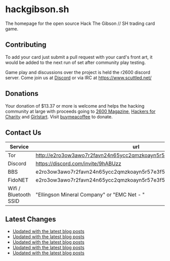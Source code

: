 # hackgibson.sh
The homepage for the open source Hack The Gibson // SH trading card game.


## Contributing

To add your card just submit a pull request with your card's front art, it would be added to the next run of set after community play testing.

Game play and discussions over the project is held the r2600 discord server. Come join us at [Discord](https://discord.com/invite/9hABUzz) or via IRC at https://www.scuttled.net/


## Donations

Your donation of $13.37 or more is welcome and helps the hacking community at large with proceeds going to [2600 Magazine](https://2600.com/), [Hackers for Charity](https://hackersforcharity.org) and [Girlstart](https://girlstart.org).  Visit [buymeacoffee](https://www.buymeacoffee.com/hackgibson.sh) to donate.


## Contact Us

Service | url
-|-
Tor | http://e2ro3ow3awo7r2favn24n65ycc2qmzkoayn5r57e3f56nvjwdcgg32ad.onion
Discord | https://discord.com/invite/9hABUzz
BBS | e2ro3ow3awo7r2favn24n65ycc2qmzkoayn5r57e3f56nvjwdcgg32ad.onion:23
FidoNET | e2ro3ow3awo7r2favn24n65ycc2qmzkoayn5r57e3f56nvjwdcgg32ad.onion:24554
Wifi / Bluetooth SSID | "Ellingson Mineral Company" or "EMC Net - <fidonet address>"

## Latest Changes
<!-- BLOG-POST-LIST:START -->
- [Updated with the latest blog posts](https://github.com/DFW2600/hackgibson.sh/commit/844d7669705afd767d0cbfacbf5cde86e8b05db5)
- [Updated with the latest blog posts](https://github.com/DFW2600/hackgibson.sh/commit/b17c8c63e2e3eae80398a4faf633f944b73a47fb)
- [Updated with the latest blog posts](https://github.com/DFW2600/hackgibson.sh/commit/471a9434e07d86ef6e3c6e4917d6289ac1d32a2a)
- [Updated with the latest blog posts](https://github.com/DFW2600/hackgibson.sh/commit/242bf2d616b7a50a4e5163734cb800eeabd18155)
- [Updated with the latest blog posts](https://github.com/DFW2600/hackgibson.sh/commit/b65bd0dccf9989499f52a51ceb2a08bcfa61e35f)
<!-- BLOG-POST-LIST:END -->
